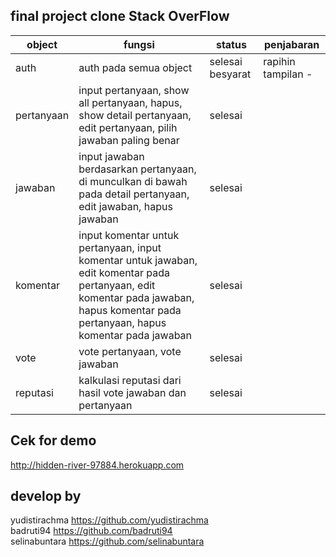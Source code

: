 ## final project clone Stack OverFlow

| object     | fungsi                                                                                                                                                                                | status           | penjabaran         |
|------------|---------------------------------------------------------------------------------------------------------------------------------------------------------------------------------------|------------------|--------------------|
| auth       | auth pada semua object                                                                                                                                                                | selesai besyarat | rapihin tampilan - |
| pertanyaan | input pertanyaan, show all pertanyaan, hapus, show detail pertanyaan, edit pertanyaan, pilih jawaban paling benar                                                                     | selesai          |                    |
| jawaban    | input jawaban berdasarkan pertanyaan, di munculkan di bawah pada detail pertanyaan, edit jawaban, hapus jawaban                                                                       | selesai          |                    |
| komentar   | input komentar untuk pertanyaan, input komentar untuk jawaban, edit komentar pada pertanyaan, edit komentar pada jawaban, hapus komentar pada pertanyaan, hapus komentar pada jawaban | selesai          |                    |
| vote       | vote pertanyaan, vote jawaban                                                                                                                                                         | selesai          |                    |
| reputasi   | kalkulasi reputasi dari hasil vote jawaban dan pertanyaan                                                                                                                             | selesai          |                    |

## Cek for demo
http://hidden-river-97884.herokuapp.com

## develop by
yudistirachma https://github.com/yudistirachma <br>
badruti94 https://github.com/badruti94 <br>
selinabuntara https://github.com/selinabuntara <br>
